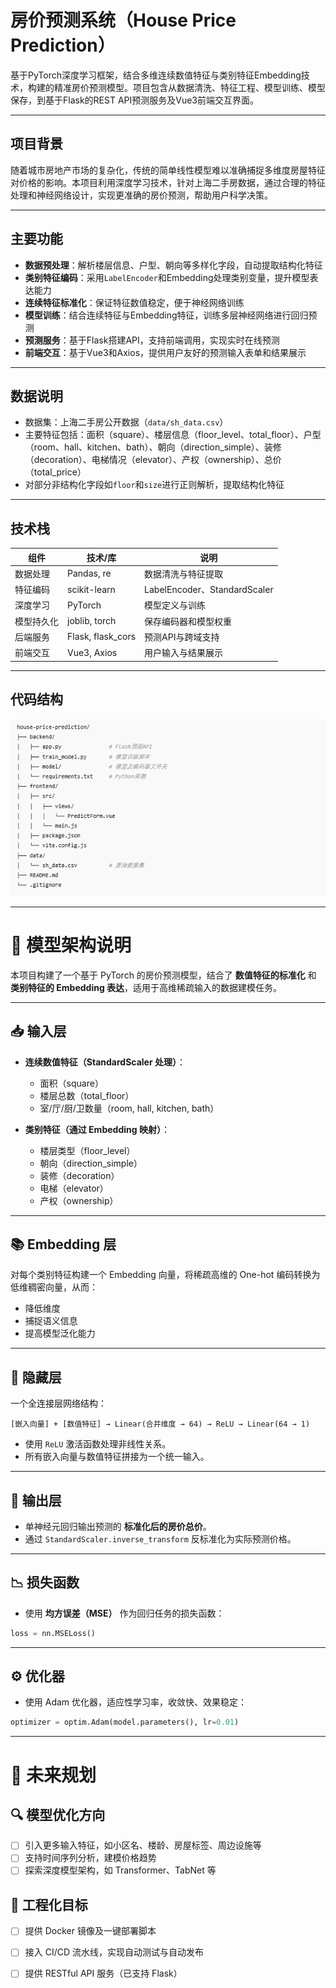 # 房价预测系统（House Price Prediction）

基于PyTorch深度学习框架，结合多维连续数值特征与类别特征Embedding技术，构建的精准房价预测模型。项目包含从数据清洗、特征工程、模型训练、模型保存，到基于Flask的REST API预测服务及Vue3前端交互界面。

---

## 项目背景

随着城市房地产市场的复杂化，传统的简单线性模型难以准确捕捉多维度房屋特征对价格的影响。本项目利用深度学习技术，针对上海二手房数据，通过合理的特征处理和神经网络设计，实现更准确的房价预测，帮助用户科学决策。

---

## 主要功能

- **数据预处理**：解析楼层信息、户型、朝向等多样化字段，自动提取结构化特征  
- **类别特征编码**：采用`LabelEncoder`和Embedding处理类别变量，提升模型表达能力  
- **连续特征标准化**：保证特征数值稳定，便于神经网络训练  
- **模型训练**：结合连续特征与Embedding特征，训练多层神经网络进行回归预测  
- **预测服务**：基于Flask搭建API，支持前端调用，实现实时在线预测  
- **前端交互**：基于Vue3和Axios，提供用户友好的预测输入表单和结果展示  

---

## 数据说明

- 数据集：上海二手房公开数据（`data/sh_data.csv`）  
- 主要特征包括：面积（square）、楼层信息（floor_level、total_floor）、户型（room、hall、kitchen、bath）、朝向（direction_simple）、装修（decoration）、电梯情况（elevator）、产权（ownership）、总价（total_price）  
- 对部分非结构化字段如`floor`和`size`进行正则解析，提取结构化特征  

---

## 技术栈

| 组件         | 技术/库              | 说明                   |
| ------------ | -------------------- | ---------------------- |
| 数据处理     | Pandas, re           | 数据清洗与特征提取     |
| 特征编码     | scikit-learn         | LabelEncoder、StandardScaler |
| 深度学习     | PyTorch              | 模型定义与训练         |
| 模型持久化   | joblib, torch        | 保存编码器和模型权重   |
| 后端服务     | Flask, flask_cors    | 预测API与跨域支持      |
| 前端交互     | Vue3, Axios          | 用户输入与结果展示     |

---

## 代码结构
![img.png](img.png)

---


# 🧠 模型架构说明

本项目构建了一个基于 PyTorch 的房价预测模型，结合了 **数值特征的标准化** 和 **类别特征的 Embedding 表达**，适用于高维稀疏输入的数据建模任务。

---

## 📥 输入层

- **连续数值特征（StandardScaler 处理）**：
  - 面积（square）
  - 楼层总数（total_floor）
  - 室/厅/厨/卫数量（room, hall, kitchen, bath）

- **类别特征（通过 Embedding 映射）**：
  - 楼层类型（floor_level）
  - 朝向（direction_simple）
  - 装修（decoration）
  - 电梯（elevator）
  - 产权（ownership）

---

## 📚 Embedding 层

对每个类别特征构建一个 Embedding 向量，将稀疏高维的 One-hot 编码转换为低维稠密向量，从而：

- 降低维度
- 捕捉语义信息
- 提高模型泛化能力

---

## 🧩 隐藏层

一个全连接层网络结构：

```
[嵌入向量] + [数值特征] → Linear(合并维度 → 64) → ReLU → Linear(64 → 1)
```

- 使用 `ReLU` 激活函数处理非线性关系。
- 所有嵌入向量与数值特征拼接为一个统一输入。

---

## 🎯 输出层

- 单神经元回归输出预测的 **标准化后的房价总价**。
- 通过 `StandardScaler.inverse_transform` 反标准化为实际预测价格。

---

## 📉 损失函数

- 使用 **均方误差（MSE）** 作为回归任务的损失函数：

```python
loss = nn.MSELoss()
```

---

## ⚙️ 优化器

- 使用 Adam 优化器，适应性学习率，收敛快、效果稳定：

```python
optimizer = optim.Adam(model.parameters(), lr=0.01)
```

---

# 🚀 未来规划

## 🔍 模型优化方向

- [ ] 引入更多输入特征，如小区名、楼龄、房屋标签、周边设施等
- [ ] 支持时间序列分析，建模价格趋势
- [ ] 探索深度模型架构，如 Transformer、TabNet 等

## 🔧 工程化目标

- [ ] 提供 Docker 镜像及一键部署脚本
- [ ] 接入 CI/CD 流水线，实现自动测试与自动发布
- [ ] 提供 RESTful API 服务（已支持 Flask）


